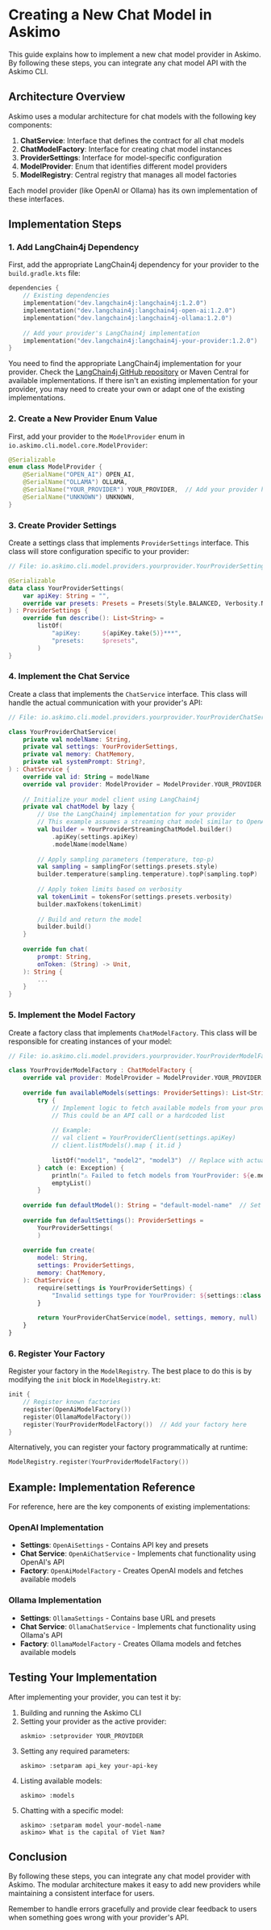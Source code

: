 # Creating a New Chat Model in Askimo

This guide explains how to implement a new chat model provider in Askimo. By following these steps, you can integrate any chat model API with the Askimo CLI.

## Architecture Overview

Askimo uses a modular architecture for chat models with the following key components:

1. **ChatService**: Interface that defines the contract for all chat models
2. **ChatModelFactory**: Interface for creating chat model instances
3. **ProviderSettings**: Interface for model-specific configuration
4. **ModelProvider**: Enum that identifies different model providers
5. **ModelRegistry**: Central registry that manages all model factories

Each model provider (like OpenAI or Ollama) has its own implementation of these interfaces.

## Implementation Steps

### 1. Add LangChain4j Dependency

First, add the appropriate LangChain4j dependency for your provider to the `build.gradle.kts` file:

```kotlin
dependencies {
    // Existing dependencies
    implementation("dev.langchain4j:langchain4j:1.2.0")
    implementation("dev.langchain4j:langchain4j-open-ai:1.2.0")
    implementation("dev.langchain4j:langchain4j-ollama:1.2.0")
    
    // Add your provider's LangChain4j implementation
    implementation("dev.langchain4j:langchain4j-your-provider:1.2.0")
}
```

You need to find the appropriate LangChain4j implementation for your provider. Check the [LangChain4j GitHub repository](https://github.com/langchain4j/langchain4j) or Maven Central for available implementations. If there isn't an existing implementation for your provider, you may need to create your own or adapt one of the existing implementations.

### 2. Create a New Provider Enum Value

First, add your provider to the `ModelProvider` enum in `io.askimo.cli.model.core.ModelProvider`:

```kotlin
@Serializable
enum class ModelProvider {
    @SerialName("OPEN_AI") OPEN_AI,
    @SerialName("OLLAMA") OLLAMA,
    @SerialName("YOUR_PROVIDER") YOUR_PROVIDER,  // Add your provider here
    @SerialName("UNKNOWN") UNKNOWN,
}
```

### 3. Create Provider Settings

Create a settings class that implements `ProviderSettings` interface. This class will store configuration specific to your provider:

```kotlin
// File: io.askimo.cli.model.providers.yourprovider.YourProviderSettings.kt

@Serializable
data class YourProviderSettings(
    var apiKey: String = "", 
    override var presets: Presets = Presets(Style.BALANCED, Verbosity.NORMAL),
) : ProviderSettings {
    override fun describe(): List<String> =
        listOf(
            "apiKey:      ${apiKey.take(5)}***",
            "presets:     $presets",
        )
}
```

### 4. Implement the Chat Service

Create a class that implements the `ChatService` interface. This class will handle the actual communication with your provider's API:

```kotlin
// File: io.askimo.cli.model.providers.yourprovider.YourProviderChatService.kt

class YourProviderChatService(
    private val modelName: String,
    private val settings: YourProviderSettings,
    private val memory: ChatMemory,
    private val systemPrompt: String?,
) : ChatService {
    override val id: String = modelName
    override val provider: ModelProvider = ModelProvider.YOUR_PROVIDER
    
    // Initialize your model client using LangChain4j
    private val chatModel by lazy {
        // Use the LangChain4j implementation for your provider
        // This example assumes a streaming chat model similar to OpenAI or Ollama
        val builder = YourProviderStreamingChatModel.builder()
            .apiKey(settings.apiKey)
            .modelName(modelName)
            
        // Apply sampling parameters (temperature, top-p)
        val sampling = samplingFor(settings.presets.style)
        builder.temperature(sampling.temperature).topP(sampling.topP)
        
        // Apply token limits based on verbosity
        val tokenLimit = tokensFor(settings.presets.verbosity)
        builder.maxTokens(tokenLimit)
        
        // Build and return the model
        builder.build()
    }
    
    override fun chat(
        prompt: String,
        onToken: (String) -> Unit,
    ): String {
        ...
    }
}
```

### 5. Implement the Model Factory

Create a factory class that implements `ChatModelFactory`. This class will be responsible for creating instances of your model:

```kotlin
// File: io.askimo.cli.model.providers.yourprovider.YourProviderModelFactory.kt

class YourProviderModelFactory : ChatModelFactory {
    override val provider: ModelProvider = ModelProvider.YOUR_PROVIDER
    
    override fun availableModels(settings: ProviderSettings): List<String> =
        try {
            // Implement logic to fetch available models from your provider
            // This could be an API call or a hardcoded list
            
            // Example:
            // val client = YourProviderClient(settings.apiKey)
            // client.listModels().map { it.id }
            
            listOf("model1", "model2", "model3")  // Replace with actual implementation
        } catch (e: Exception) {
            println("⚠️ Failed to fetch models from YourProvider: ${e.message}")
            emptyList()
        }
    
    override fun defaultModel(): String = "default-model-name"  // Set your default model
    
    override fun defaultSettings(): ProviderSettings =
        YourProviderSettings(
        )
    
    override fun create(
        model: String,
        settings: ProviderSettings,
        memory: ChatMemory,
    ): ChatService {
        require(settings is YourProviderSettings) {
            "Invalid settings type for YourProvider: ${settings::class.simpleName}"
        }
        
        return YourProviderChatService(model, settings, memory, null)
    }
}
```

### 6. Register Your Factory

Register your factory in the `ModelRegistry`. The best place to do this is by modifying the `init` block in `ModelRegistry.kt`:

```kotlin
init {
    // Register known factories
    register(OpenAiModelFactory())
    register(OllamaModelFactory())
    register(YourProviderModelFactory())  // Add your factory here
}
```

Alternatively, you can register your factory programmatically at runtime:

```kotlin
ModelRegistry.register(YourProviderModelFactory())
```

## Example: Implementation Reference

For reference, here are the key components of existing implementations:

### OpenAI Implementation

- **Settings**: `OpenAiSettings` - Contains API key and presets
- **Chat Service**: `OpenAiChatService` - Implements chat functionality using OpenAI's API
- **Factory**: `OpenAiModelFactory` - Creates OpenAI models and fetches available models

### Ollama Implementation

- **Settings**: `OllamaSettings` - Contains base URL and presets
- **Chat Service**: `OllamaChatService` - Implements chat functionality using Ollama's API
- **Factory**: `OllamaModelFactory` - Creates Ollama models and fetches available models

## Testing Your Implementation

After implementing your provider, you can test it by:

1. Building and running the Askimo CLI
2. Setting your provider as the active provider:
   ```
   askmio> :setprovider YOUR_PROVIDER
   ```
3. Setting any required parameters:
   ```
   askimo> :setparam api_key your-api-key
   ```
4. Listing available models:
   ```
   askimo> :models
   ```
5. Chatting with a specific model:
   ```
   askimo> :setparam model your-model-name
   askimo> What is the capital of Viet Nam?
   ```

## Conclusion

By following these steps, you can integrate any chat model provider with Askimo. The modular architecture makes it easy to add new providers while maintaining a consistent interface for users.

Remember to handle errors gracefully and provide clear feedback to users when something goes wrong with your provider's API.